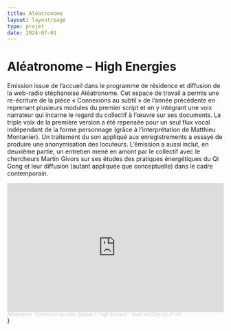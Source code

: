 ```yaml
---
title: Aléatronome
layout: layout/page
type: projet
date: 2024-07-01
---
```


# Aléatronome – High Energies

Emission issue de l’accueil dans le programme de résidence et diffusion de la web-radio stéphanoise Aléatronome. Cet espace de travail a permis une re-écriture de la pièce « Connexions au subtil » de l’année précédente en reprenant plusieurs modules du premier script et en y intégrant une voix narrateur qui incarne le regard du collectif à l’œuvre sur ses documents. La triple voix de la première version a été repensée pour un seul flux vocal indépendant de la forme personnage (grâce à l’interprétation de Matthieu Montanier). Un traitement du son appliqué aux enregistrements a essayé de produire une anonymisation des locuteurs. L’émission a aussi inclut, en deuxième partie, un entretien mené en amont par le collectif avec le chercheurs Martin Givors sur ses études des pratiques énergétiques du Qi Gong et leur diffusion (autant appliquée que conceptuelle) dans le cadre contemporain.

<iframe width="100%" height="300" scrolling="no" frameborder="no" allow="autoplay" src="https://w.soundcloud.com/player/?url=https%3A//api.soundcloud.com/tracks/1873759614&color=%23ff5500&auto_play=false&hide_related=false&show_comments=true&show_user=true&show_reposts=false&show_teaser=true&visual=true"></iframe><div style="font-size: 10px; color: #cccccc;line-break: anywhere;word-break: normal;overflow: hidden;white-space: nowrap;text-overflow: ellipsis; font-family: Interstate,Lucida Grande,Lucida Sans Unicode,Lucida Sans,Garuda,Verdana,Tahoma,sans-serif;font-weight: 100;"><a href="https://soundcloud.com/aleatronome" title="Aléatronome" target="_blank" style="color: #cccccc; text-decoration: none;">Aléatronome</a> · <a href="https://soundcloud.com/aleatronome/connexions-au-subtil-episode-1-high-energies-quick-and-dirty-110724" title="Connexions au subtil, Episode 1 &quot;High Energies&quot; - Quick and Dirty [11.07.24]" target="_blank" style="color: #cccccc; text-decoration: none;">Connexions au subtil, Episode 1 &quot;High Energies&quot; - Quick and Dirty [11.07.24]</a></div>}